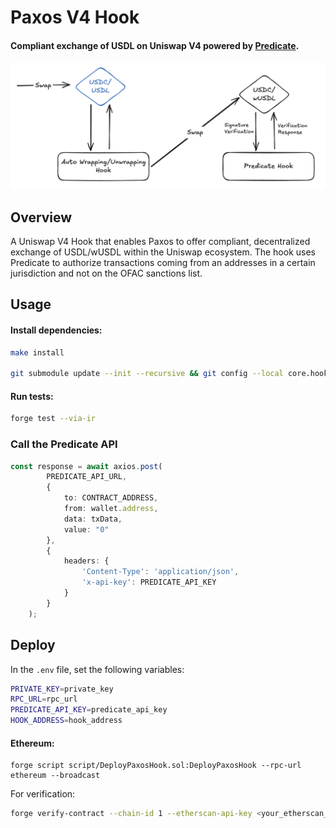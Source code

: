 # Paxos V4 Hook

#### Compliant exchange of USDL on Uniswap V4 powered by [Predicate](https://docs.predicate.io).

![Paxos V4 Hook](assets/PaxosV4Hook.png)

## Overview

A Uniswap V4 Hook that enables Paxos to offer compliant, decentralized exchange of USDL/wUSDL within the Uniswap ecosystem. The hook uses Predicate to authorize transactions coming from an addresses in a certain jurisdiction and not on the OFAC sanctions list.


## Usage

#### Install dependencies:
```bash
make install

git submodule update --init --recursive && git config --local core.hooksPath .githooks/ && chmod +x .githooks/pre-commit
```

#### Run tests:
````bash
forge test --via-ir
````

### Call the Predicate API

```typescript
const response = await axios.post(
        PREDICATE_API_URL,
        {
            to: CONTRACT_ADDRESS,
            from: wallet.address,
            data: txData,
            value: "0"
        },
        {
            headers: {
                'Content-Type': 'application/json',
                'x-api-key': PREDICATE_API_KEY
            }
        }
    );
```

## Deploy

In the `.env` file, set the following variables:

```bash
PRIVATE_KEY=private_key
RPC_URL=rpc_url
PREDICATE_API_KEY=predicate_api_key
HOOK_ADDRESS=hook_address
```

#### Ethereum:

```solidity
forge script script/DeployPaxosHook.sol:DeployPaxosHook --rpc-url ethereum --broadcast
```

For verification:

```bash
forge verify-contract --chain-id 1 --etherscan-api-key <your_etherscan_api_key> --watch --constructor-args $(cast abi-encode "constructor(address,string)" $PREDICATE_MANAGER $POLICY_ID) src/PaxosHook.sol:PaxosHook
```